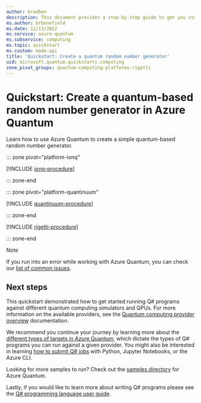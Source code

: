 ```yaml
---
author: bradben
description: This document provides a step-by-step guide to get you started with quantum computing on Azure Quantum
ms.author: brbenefield
ms.date: 12/13/2022
ms.service: azure-quantum
ms.subservice: computing
ms.topic: quickstart
ms.custom: mode-api
title: 'Quickstart: Create a quantum random number generator'
uid: microsoft.quantum.quickstarts.computing
zone_pivot_groups: quantum-computing-platforms-rigetti
---
```


# Quickstart: Create a quantum-based random number generator in Azure Quantum

Learn how to use Azure Quantum to create a simple quantum-based random number generator. 

::: zone pivot="platform-ionq"

[!INCLUDE [ionq-procedure](includes/quickstart-qc-include-ionq.md)]

::: zone-end

::: zone pivot="platform-quantinuum"

[!INCLUDE [quantinuum-procedure](includes/quickstart-qc-include-quantinuum.md)]

::: zone-end

[!INCLUDE [rigetti-procedure](includes/quickstart-qc-include-rigetti.md)]

::: zone-end

> [!NOTE]
> If you run into an error while working with Azure Quantum, you can check our [list of common issues](xref:microsoft.quantum.azure.common-issues).

## Next steps

This quickstart demonstrated how to get started running Q# programs against different quantum computing simulators and QPUs. For more information on the available providers, see the [Quantum computing provider overview](xref:microsoft.quantum.reference.qc-target-list) documentation.

We recommend you continue your journey by learning more about the [different types of targets in Azure Quantum](xref:microsoft.quantum.target-profiles), which dictate the types of Q# programs you can run against a given provider. You might also be interested in learning [how to submit Q# jobs](xref:microsoft.quantum.submit-jobs) with Python, Jupyter Notebooks, or the Azure CLI.

Looking for more samples to run? Check out the [samples directory](https://github.com/microsoft/Quantum/tree/main/samples/azure-quantum) for Azure Quantum.

Lastly, if you would like to learn more about writing Q# programs please see the [Q# programming language user guide](xref:microsoft.quantum.user-guide-qdk.overview).

